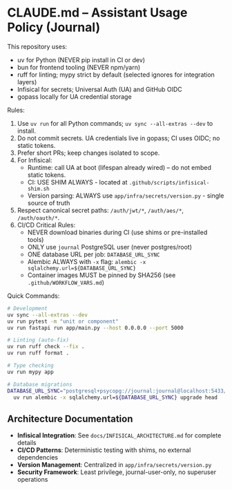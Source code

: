 # CLAUDE.md – Assistant Usage Policy (Journal)

This repository uses:

- uv for Python (NEVER pip install in CI or dev)
- bun for frontend tooling (NEVER npm/yarn)
- ruff for linting; mypy strict by default (selected ignores for integration layers)
- Infisical for secrets; Universal Auth (UA) and GitHub OIDC
- gopass locally for UA credential storage

Rules:

1) Use `uv run` for all Python commands; `uv sync --all-extras --dev` to install.
2) Do not commit secrets. UA credentials live in gopass; CI uses OIDC; no static tokens.
3) Prefer short PRs; keep changes isolated to scope.
4) For Infisical:
   - Runtime: call UA at boot (lifespan already wired) – do not embed static tokens.
   - CI: USE SHIM ALWAYS - located at `.github/scripts/infisical-shim.sh`
   - Version parsing: ALWAYS use `app/infra/secrets/version.py` - single source of truth
5) Respect canonical secret paths: `/auth/jwt/*`, `/auth/aes/*`, `/auth/oauth/*`.
6) CI/CD Critical Rules:
   - NEVER download binaries during CI (use shims or pre-installed tools)
   - ONLY use `journal` PostgreSQL user (never postgres/root)
   - ONE database URL per job: `DATABASE_URL_SYNC`
   - Alembic ALWAYS with `-x` flag: `alembic -x sqlalchemy.url=${DATABASE_URL_SYNC}`
   - Container images MUST be pinned by SHA256 (see `.github/WORKFLOW_VARS.md`)

Quick Commands:

```bash
# Development
uv sync --all-extras --dev
uv run pytest -m "unit or component"
uv run fastapi run app/main.py --host 0.0.0.0 --port 5000

# Linting (auto-fix)
uv run ruff check --fix .
uv run ruff format .

# Type checking
uv run mypy app

# Database migrations
DATABASE_URL_SYNC="postgresql+psycopg://journal:journal@localhost:5433/journal" \
  uv run alembic -x sqlalchemy.url=${DATABASE_URL_SYNC} upgrade head
```

## Architecture Documentation

- **Infisical Integration**: See `docs/INFISICAL_ARCHITECTURE.md` for complete details
- **CI/CD Patterns**: Deterministic testing with shims, no external dependencies
- **Version Management**: Centralized in `app/infra/secrets/version.py`
- **Security Framework**: Least privilege, journal-user-only, no superuser operations

